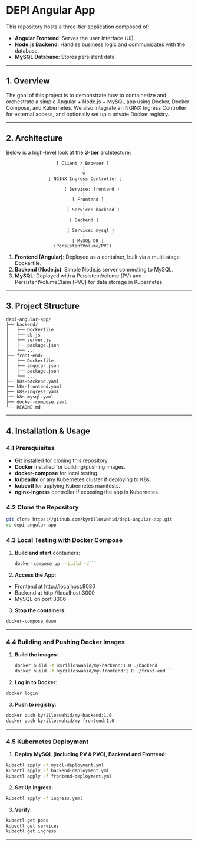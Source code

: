 # DEPI Angular App

This repository hosts a three-tier application composed of:

- **Angular Frontend**: Serves the user interface (UI).  
- **Node.js Backend**: Handles business logic and communicates with the database.  
- **MySQL Database**: Stores persistent data.

---

## 1. Overview

The goal of this project is to demonstrate how to containerize and orchestrate a simple Angular + Node.js + MySQL app using Docker, Docker Compose, and Kubernetes. We also integrate an NGINX Ingress Controller for external access, and optionally set up a private Docker registry.

---

## 2. Architecture

Below is a high-level look at the **3-tier** architecture:


                       [ Client / Browser ]
                                 |
                                 v
                    [ NGINX Ingress Controller ]
                                 |
                          ( Service: frontend )
                                 |
                             [ Frontend ]
                                 |
                           ( Service: backend )
                                 |
                            [ Backend ]
                                 |
                           ( Service: mysql )
                                 |
                             [ MySQL DB ]
                      (PersistentVolume/PVC)


1. **Frontend (Angular)**: Deployed as a container, built via a multi-stage Dockerfile.  
2. **Backend (Node.js)**: Simple Node.js server connecting to MySQL.  
3. **MySQL**: Deployed with a PersistentVolume (PV) and PersistentVolumeClaim (PVC) for data storage in Kubernetes.

---

## 3. Project Structure

```plaintext
depi-angular-app/
├── backend/
│   ├── Dockerfile
│   ├── db.js
│   ├── server.js
│   ├── package.json
│   └── ...
├── front-end/
│   ├── Dockerfile
│   ├── angular.json
│   ├── package.json
│   └── ...
├── k8s-backend.yaml
├── k8s-frontend.yaml
├── k8s-ingress.yaml
├── k8s-mysql.yaml
├── docker-compose.yaml
└── README.md
```

---

## 4. Installation & Usage

### 4.1 Prerequisites
- **Git** installed for cloning this repository.  
- **Docker** installed for building/pushing images.  
- **docker-compose** for local testing.  
- **kubeadm** or any Kubernetes cluster if deploying to K8s.  
- **kubectl** for applying Kubernetes manifests.  
- **nginx-ingress** controller if exposing the app in Kubernetes.

### 4.2 Clone the Repository
```bash
git clone https://github.com/kyrilloswahid/depi-angular-app.git
cd depi-angular-app
```

### 4.3 Local Testing with Docker Compose

1. **Build and start** containers:
   ```bash
   docker-compose up --build -d```

2. **Access the App**:
- Frontend at http://localhost:8080
- Backend at http://localhost:3000
- MySQL on port 3306

3. **Stop the containers**:
```bash
docker-compose down
```

---

### 4.4 Building and Pushing Docker Images

1. **Build the images**:
   ```bash
   docker build -t kyrilloswahid/my-backend:1.0 ./backend
   docker build -t kyrilloswahid/my-frontend:1.0 ./front-end```

2.  **Log in to Docker**:
   ```bash
   docker login
```

3. **Push to registry**:
```bash
docker push kyrilloswahid/my-backend:1.0
docker push kyrilloswahid/my-frontend:1.0
```

---

### 4.5 Kubernetes Deployment

1. **Deploy MySQL (including PV & PVC), Backend and Frontend**:
```bash
kubectl apply -f mysql-deployment.yml
kubectl apply -f backend-deployment.yml
kubectl apply -f frontend-deployment.yml
```
2. **Set Up Ingress**:
```bash
kubectl apply -f ingress.yaml
```
3. **Verify**:
```bash
kubectl get pods
kubectl get services
kubectl get ingress
```
---
